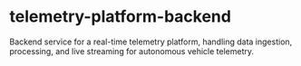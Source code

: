 # telemetry-platform-backend
Backend service for a real-time telemetry platform, handling data ingestion, processing, and live streaming for autonomous vehicle telemetry.
